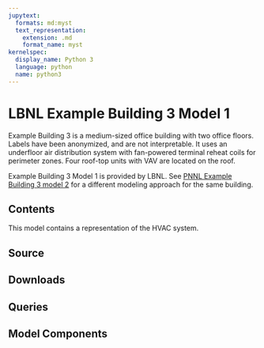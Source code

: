 ```yaml
---
jupytext:
  formats: md:myst
  text_representation:
    extension: .md
    format_name: myst
kernelspec:
  display_name: Python 3
  language: python
  name: python3
---
```

# LBNL Example Building 3 Model 1

Example Building 3 is a medium-sized office building with two office floors. Labels have been anonymized, and are not interpretable.
It uses an underfloor air distribution system with fan-powered terminal reheat coils for perimeter zones. Four roof-top units with VAV are located on the roof. 

Example Building 3 Model 1 is provided by LBNL.
See [PNNL Example Building 3 model 2](../pnnl-bdg3-2.md) for a different modeling approach for the same building.

## Contents
This model contains a representation of the HVAC system.

## Source

## Downloads

## Queries

## Model Components
